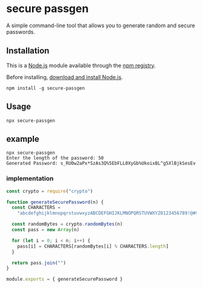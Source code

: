# secure passgen

A simple command-line tool that allows you to generate random and secure passwords.

## Installation

This is a [Node.js](https://nodejs.org/en/) module available through the
[npm registry](https://www.npmjs.com/).

Before installing, [download and install Node.js](https://nodejs.org/en/download/).

```console
npm install -g secure-passgen
```

## Usage

```console
npx secure-passgen
```

## example

```console
npx secure-passgen
Enter the length of the password: 50
Generated Password: s_RU0w2aPx*SzAs3Q%5EbFLL0XyGb%UkoixBL^g5XlBjkSesEv
```

### implementation

```js
const crypto = require("crypto")

function generateSecurePassword(n) {
  const CHARACTERS =
    "abcdefghijklmnopqrstuvwxyzABCDEFGHIJKLMNOPQRSTUVWXYZ0123456789!@#$%^&*()-_=+"

  const randomBytes = crypto.randomBytes(n)
  const pass = new Array(n)

  for (let i = 0; i < n; i++) {
    pass[i] = CHARACTERS[randomBytes[i] % CHARACTERS.length]
  }

  return pass.join("")
}

module.exports = { generateSecurePassword }
```
